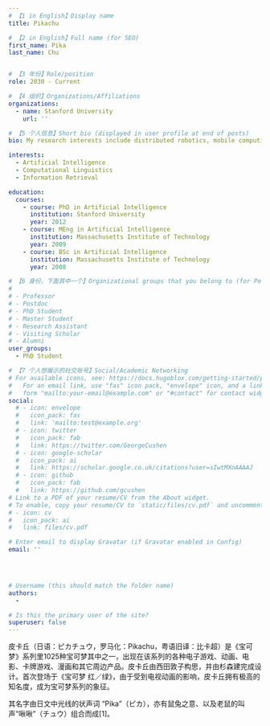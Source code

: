 ```yaml
---
# 【1 in English】Display name 
title: Pikachu 

# 【2 in English】Full name (for SEO)
first_name: Pika
last_name: Chu


# 【3 年份】Role/position
role: 2030 - Current

# 【4 组织】Organizations/Affiliations
organizations:
  - name: Stanford University
    url: ''

# 【5 个人信息】Short bio (displayed in user profile at end of posts)
bio: My research interests include distributed robotics, mobile computing and programmable matter.

interests:
  - Artificial Intelligence
  - Computational Linguistics
  - Information Retrieval

education:
  courses:
    - course: PhD in Artificial Intelligence
      institution: Stanford University
      year: 2012
    - course: MEng in Artificial Intelligence
      institution: Massachusetts Institute of Technology
      year: 2009
    - course: BSc in Artificial Intelligence
      institution: Massachusetts Institute of Technology
      year: 2008

# 【6 身份，下面其中一个】Organizational groups that you belong to (for People widget)
#  
# - Professor
# - Postdoc
# - PhD Student
# - Master Student
# - Research Assistant
# - Visiting Scholar
# - Alumni
user_groups:
  - PhD Student

# 【7 个人想展示的社交账号】Social/Academic Networking
# For available icons, see: https://docs.hugoblox.com/getting-started/page-builder/#icons
#   For an email link, use "fas" icon pack, "envelope" icon, and a link in the
#   form "mailto:your-email@example.com" or "#contact" for contact widget.
social:
  # - icon: envelope
  #   icon_pack: fas
  #   link: 'mailto:test@example.org'
  # - icon: twitter
  #   icon_pack: fab
  #   link: https://twitter.com/GeorgeCushen
  # - icon: google-scholar
  #   icon_pack: ai
  #   link: https://scholar.google.co.uk/citations?user=sIwtMXoAAAAJ
  # - icon: github
  #   icon_pack: fab
  #   link: https://github.com/gcushen
# Link to a PDF of your resume/CV from the About widget.
# To enable, copy your resume/CV to `static/files/cv.pdf` and uncomment the lines below.
# - icon: cv
#   icon_pack: ai
#   link: files/cv.pdf

# Enter email to display Gravatar (if Gravatar enabled in Config)
email: ''



  
# Username (this should match the folder name)
authors:
  - 

# Is this the primary user of the site?
superuser: false
---
```


皮卡丘（日语：ピカチュウ，罗马化：Pikachu，粤语旧译：比卡超）是《宝可梦》系列里1025种宝可梦其中之一，出现在该系列的各种电子游戏、动画、电影、卡牌游戏、漫画和其它周边产品。皮卡丘由西田敦子构思，并由杉森建完成设计。首次登场于《宝可梦 红／绿》，由于受到电视动画的影响，皮卡丘拥有极高的知名度，成为宝可梦系列的象征。

其名字由日文中光线的状声词 “Pika”（ピカ），亦有鼠兔之意、以及老鼠的叫声“啾啾”（チュウ）组合而成[1]。